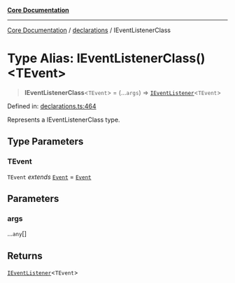 [**Core Documentation**](../../README.md)

***

[Core Documentation](../../README.md) / [declarations](../README.md) / IEventListenerClass

# Type Alias: IEventListenerClass()\<TEvent\>

> **IEventListenerClass**\<`TEvent`\> = (...`args`) => [`IEventListener`](../interfaces/IEventListener.md)\<`TEvent`\>

Defined in: [declarations.ts:464](https://github.com/stonemjs/core/blob/85781fe5b87769612839dd6b850ba45186d357fa/src/declarations.ts#L464)

Represents a IEventListenerClass type.

## Type Parameters

### TEvent

`TEvent` *extends* [`Event`](../../events/Event/classes/Event.md) = [`Event`](../../events/Event/classes/Event.md)

## Parameters

### args

...`any`[]

## Returns

[`IEventListener`](../interfaces/IEventListener.md)\<`TEvent`\>
